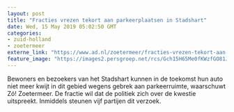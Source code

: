 ```yaml
---
layout: post
title: "Fracties vrezen tekort aan parkeerplaatsen in Stadshart"
date: Wed, 15 May 2019 05:02:50 GMT
categories: 
- zuid-holland 
- zoetermeer 
externe_link: "https://www.ad.nl/zoetermeer/fracties-vrezen-tekort-aan-parkeerplaatsen-in-stadshart~aa8a8626/"
feature_image: "https://images2.persgroep.net/rcs/Gch15H65Me0fKWzfGO81J_Himxs/diocontent/111137257/_fitwidth/400/?appId=21791a8992982cd8da851550a453bd7f&quality=0.7"
---
```


Bewoners en bezoekers van het Stadshart kunnen in de toekomst hun auto niet meer kwijt in dit gebied wegens gebrek aan parkeerruimte, waarschuwt Zó! Zoetermeer. De fractie wil dat de politiek zich over de kwestie uitspreekt. Inmiddels steunen vijf partijen dit verzoek.
